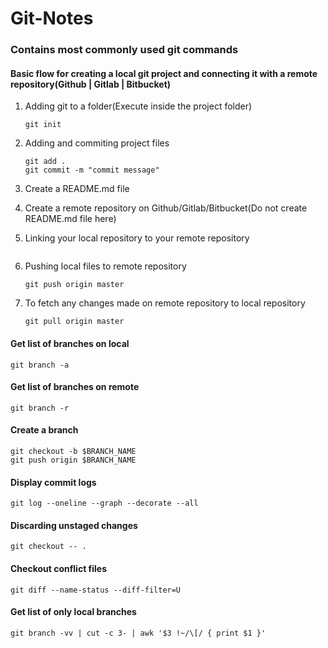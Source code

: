 # Git-Notes
### Contains most commonly used git commands

#### Basic flow for creating a local git project and connecting it with a remote repository(Github | Gitlab | Bitbucket)

1. Adding git to a folder(Execute inside the project folder)

   ```git init```

2. Adding and commiting project files 

   ```git add .```<br />
   ```git commit -m "commit message"```

3. Create a README.md file

4. Create a remote repository on Github/Gitlab/Bitbucket(Do not create README.md file here)

5. Linking your local repository to your remote repository

   ```git remote add origin $URL_TO_YOUR_REMOTE_REPOSITORY

6. Pushing local files to remote repository
  
   ```git push origin master```

7. To fetch any changes made on remote repository to local repository

   ```git pull origin master```


#### Get list of branches on local

```git branch -a```

#### Get list of branches on remote

```git branch -r```

#### Create a branch

```git checkout -b $BRANCH_NAME```<br />
```git push origin $BRANCH_NAME```

#### Display commit logs

```git log --oneline --graph --decorate --all```

#### Discarding unstaged changes

```git checkout -- .```

#### Checkout conflict files

```git diff --name-status --diff-filter=U```

#### Get list of only local branches

```git branch -vv | cut -c 3- | awk '$3 !~/\[/ { print $1 }'```

